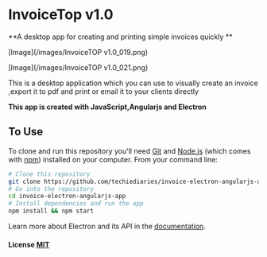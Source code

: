 # InvoiceTop v1.0

**A desktop app for creating and printing simple invoices quickly **

[Image](/images/InvoiceTOP v1.0_019.png)

[Image](/images/InvoiceTOP v1.0_021.png)


This is a desktop application which you can use to visually create an invoice ,export it to pdf and print or email it to your clients directly

**This app is created with JavaScript,Angularjs and Electron**

## To Use

To clone and run this repository you'll need [Git](https://git-scm.com) and [Node.js](https://nodejs.org/en/download/) (which comes with [npm](http://npmjs.com)) installed on your computer. From your command line:

```bash
# Clone this repository
git clone https://github.com/techiediaries/invoice-electron-angularjs-app.git
# Go into the repository
cd invoice-electron-angularjs-app
# Install dependencies and run the app
npm install && npm start
```

Learn more about Electron and its API in the [documentation](http://electron.atom.io/docs/latest).

#### License [MIT](LICENSE.md)
